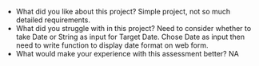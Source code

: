 * What did you like about this project?
Simple project, not so much detailed requirements.
* What did you struggle with in this project?
Need to consider whether to take Date or String as input for Target Date.
Chose Date as input then need to write function to display date format on web form.
* What would make your experience with this assessment better?
NA

